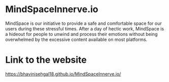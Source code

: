 # MindSpaceInnerve.io
MindSpace is our initiative to provide a safe and comfortable space for our users during these stressful times. After a day of hectic work, MindSpace is a hideout for people to unwind and process their emotions without being overwhelmed by the excessive content available on most platforms.

# Link to the website
https://bhavinisehgal18.github.io/MindSpaceInnerve.io/

